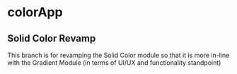 # colorApp

## Solid Color Revamp

This branch is for revamping the Solid Color module so that it is more in-line with the Gradient Module (in terms of UI/UX and functionality standpoint)
